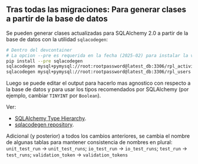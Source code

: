 ## Tras todas las migraciones: Para generar clases a partir de la base de datos

Se pueden generar clases actualizadas para SQLAlchemy 2.0 a partir de la base de datos con la utilidad `sqlacodegen`:

```bash
# Dentro del devcontainer
# La opcion --pre es requerida en la fecha (2025-02) para instalar la version 3.0.0rc5 que soporta SQLAlchemy 2.0
pip install --pre sqlacodegen
sqlacodegen mysql+pymysql://root:rootpassword@latest_db:3306/rpl_activities > autogenerated_rpl_activities.py
sqlacodegen mysql+pymysql://root:rootpassword@latest_db:3306/rpl_users > autogenerated_rpl_users.py
```

Luego se puede editar el output para hacerlo mas agnostico con respecto a la base de datos y para usar los tipos recomendados por SQLAlchemy (por ejemplo, cambiar `TINYINT` por `Boolean`).

Ver: 
- [SQLAlchemy Type Hierarchy](https://docs.sqlalchemy.org/en/20/core/type_basics.html).
- [sqlacodegen repository](https://github.com/agronholm/sqlacodegen).

Adicional (y posterior) a todos los cambios anteriores, se cambia el nombre de algunas tablas para mantener consistencia de nombres en plural: `unit_test_run` -> `unit_test_runs`; `io_test_run` -> `io_test_runs`; `test_run` -> `test_runs`; `validation_token` -> `validation_tokens`
